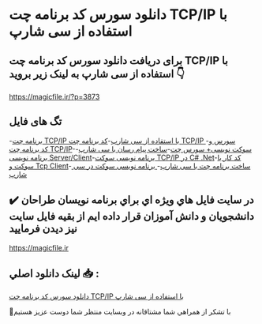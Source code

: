 # دانلود سورس کد برنامه چت TCP/IP با استفاده از سی شارپ

## برای دریافت دانلود سورس کد برنامه چت TCP/IP با استفاده از سی شارپ به لینک زیر بروید 👇

https://magicfile.ir/?p=3873

## تگ های فایل

-[برنامه چت TCP/IP با استفاده از سی شارپ](https://magicfile.ir/product/%d8%b3%d9%88%d8%b1%d8%b3-%da%a9%d8%af%d8%a8%d8%b1%d9%86%d8%a7%d9%85%d9%87-%da%86%d8%aa-tcpip-%d8%a8%d8%a7-%d8%a7%d8%b3%d8%aa%d9%81%d8%a7%d8%af%d9%87-%d8%a7%d8%b2-%d8%b3%db%8c-%d8%b4%d8%a7%d8%b1%d9%be/)-[کد برنامه چت TCP/IP ](https://magicfile.ir/product/%d8%b3%d9%88%d8%b1%d8%b3-%da%a9%d8%af%d8%a8%d8%b1%d9%86%d8%a7%d9%85%d9%87-%da%86%d8%aa-tcpip-%d8%a8%d8%a7-%d8%a7%d8%b3%d8%aa%d9%81%d8%a7%d8%af%d9%87-%d8%a7%d8%b2-%d8%b3%db%8c-%d8%b4%d8%a7%d8%b1%d9%be/)-[سورس و کد برنامه چت TCP/IP](https://magicfile.ir/product/%d8%b3%d9%88%d8%b1%d8%b3-%da%a9%d8%af%d8%a8%d8%b1%d9%86%d8%a7%d9%85%d9%87-%da%86%d8%aa-tcpip-%d8%a8%d8%a7-%d8%a7%d8%b3%d8%aa%d9%81%d8%a7%d8%af%d9%87-%d8%a7%d8%b2-%d8%b3%db%8c-%d8%b4%d8%a7%d8%b1%d9%be/)-[سوکت نویسی+ سورس چت](https://magicfile.ir/product/%d8%b3%d9%88%d8%b1%d8%b3-%da%a9%d8%af%d8%a8%d8%b1%d9%86%d8%a7%d9%85%d9%87-%da%86%d8%aa-tcpip-%d8%a8%d8%a7-%d8%a7%d8%b3%d8%aa%d9%81%d8%a7%d8%af%d9%87-%d8%a7%d8%b2-%d8%b3%db%8c-%d8%b4%d8%a7%d8%b1%d9%be/)-[ساخت پیام رسان با سی شارپ](https://magicfile.ir/product/%d8%b3%d9%88%d8%b1%d8%b3-%da%a9%d8%af%d8%a8%d8%b1%d9%86%d8%a7%d9%85%d9%87-%da%86%d8%aa-tcpip-%d8%a8%d8%a7-%d8%a7%d8%b3%d8%aa%d9%81%d8%a7%d8%af%d9%87-%d8%a7%d8%b2-%d8%b3%db%8c-%d8%b4%d8%a7%d8%b1%d9%be/)-[برنامه نویسی Server/Client](https://magicfile.ir/product/%d8%b3%d9%88%d8%b1%d8%b3-%da%a9%d8%af%d8%a8%d8%b1%d9%86%d8%a7%d9%85%d9%87-%da%86%d8%aa-tcpip-%d8%a8%d8%a7-%d8%a7%d8%b3%d8%aa%d9%81%d8%a7%d8%af%d9%87-%d8%a7%d8%b2-%d8%b3%db%8c-%d8%b4%d8%a7%d8%b1%d9%be/)-[برنامه نویسی سوکت TCP/IP در C# .Net](https://magicfile.ir/product/%d8%b3%d9%88%d8%b1%d8%b3-%da%a9%d8%af%d8%a8%d8%b1%d9%86%d8%a7%d9%85%d9%87-%da%86%d8%aa-tcpip-%d8%a8%d8%a7-%d8%a7%d8%b3%d8%aa%d9%81%d8%a7%d8%af%d9%87-%d8%a7%d8%b2-%d8%b3%db%8c-%d8%b4%d8%a7%d8%b1%d9%be/)-[کد کار با سوکت و Tcp Client](https://magicfile.ir/product/%d8%b3%d9%88%d8%b1%d8%b3-%da%a9%d8%af%d8%a8%d8%b1%d9%86%d8%a7%d9%85%d9%87-%da%86%d8%aa-tcpip-%d8%a8%d8%a7-%d8%a7%d8%b3%d8%aa%d9%81%d8%a7%d8%af%d9%87-%d8%a7%d8%b2-%d8%b3%db%8c-%d8%b4%d8%a7%d8%b1%d9%be/)-[ ساخت برنامه چت با سی شارپ](https://magicfile.ir/product/%d8%b3%d9%88%d8%b1%d8%b3-%da%a9%d8%af%d8%a8%d8%b1%d9%86%d8%a7%d9%85%d9%87-%da%86%d8%aa-tcpip-%d8%a8%d8%a7-%d8%a7%d8%b3%d8%aa%d9%81%d8%a7%d8%af%d9%87-%d8%a7%d8%b2-%d8%b3%db%8c-%d8%b4%d8%a7%d8%b1%d9%be/)-[ برنامه نویسی سوکت در سی شارپ](https://magicfile.ir/product/%d8%b3%d9%88%d8%b1%d8%b3-%da%a9%d8%af%d8%a8%d8%b1%d9%86%d8%a7%d9%85%d9%87-%da%86%d8%aa-tcpip-%d8%a8%d8%a7-%d8%a7%d8%b3%d8%aa%d9%81%d8%a7%d8%af%d9%87-%d8%a7%d8%b2-%d8%b3%db%8c-%d8%b4%d8%a7%d8%b1%d9%be/)

## ✔️ در سايت فايل هاي ويژه اي براي برنامه نويسان طراحان دانشجويان و دانش آموزان قرار داده ايم از بقيه فايل سايت نيز ديدن فرماييد

https://magicfile.ir


## لينک دانلود اصلي 📥 :

[دانلود سورس کد برنامه چت TCP/IP با استفاده از سی شارپ](https://magicfile.ir/product/%d8%b3%d9%88%d8%b1%d8%b3-%da%a9%d8%af%d8%a8%d8%b1%d9%86%d8%a7%d9%85%d9%87-%da%86%d8%aa-tcpip-%d8%a8%d8%a7-%d8%a7%d8%b3%d8%aa%d9%81%d8%a7%d8%af%d9%87-%d8%a7%d8%b2-%d8%b3%db%8c-%d8%b4%d8%a7%d8%b1%d9%be/) 


🙏با تشکر از همراهي شما مشتاقانه در وبسایت منتظر شما دوست عزیز هستیم

